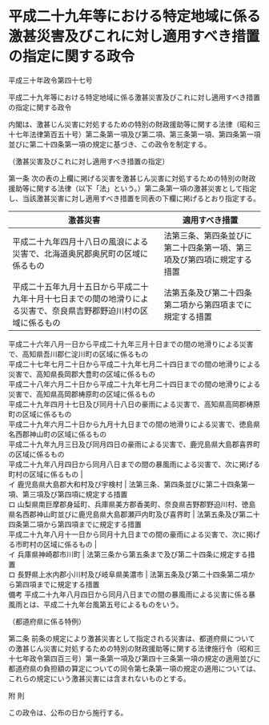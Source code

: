 # 平成二十九年等における特定地域に係る激甚災害及びこれに対し適用すべき措置の指定に関する政令

平成三十年政令第四十七号

平成二十九年等における特定地域に係る激甚災害及びこれに対し適用すべき措置の指定に関する政令

内閣は、激甚じん災害に対処するための特別の財政援助等に関する法律（昭和三十七年法律第百五十号）第二条第一項及び第二項、第三条第一項、第四条第一項並びに第二十四条第一項の規定に基づき、この政令を制定する。

（激甚災害及びこれに対し適用すべき措置の指定）

第一条 次の表の上欄に掲げる災害を激甚じん災害に対処するための特別の財政援助等に関する法律（以下「法」という。）第二条第一項の激甚災害として指定し、当該激甚災害に対し適用すべき措置を同表の下欄に掲げるとおり指定する。

激甚災害 | 適用すべき措置  
---|---  
平成二十九年四月十八日の風浪による災害で、北海道奥尻郡奥尻町の区域に係るもの | 法第三条、第四条並びに第二十四条第一項、第三項及び第四項に規定する措置  
平成二十五年九月十五日から平成二十九年十月十七日までの間の地滑りによる災害で、奈良県吉野郡野迫川村の区域に係るもの | 法第五条及び第二十四条第二項から第四項までに規定する措置  
平成二十六年八月一日から平成二十九年三月十日までの間の地滑りによる災害で、高知県吾川郡仁淀川町の区域に係るもの  
平成二十七年七月二十日から平成二十九年七月二十四日までの間の地滑りによる災害で、高知県長岡郡大豊町の区域に係るもの  
平成二十八年六月二十日から平成二十九年七月二十四日までの間の地滑りによる災害で、高知県高岡郡梼原町の区域に係るもの  
平成二十九年四月十七日及び同月十八日の豪雨による災害で、高知県高岡郡梼原町の区域に係るもの  
平成二十九年六月二十日から九月十九日までの間の地滑りによる災害で、徳島県名西郡神山町の区域に係るもの  
平成二十九年九月三日及び同月四日の豪雨による災害で、鹿児島県大島郡喜界町の区域に係るもの  
平成二十九年八月四日から同月八日までの間の暴風雨による災害で、次に掲げる町村の区域に係るもの |   
イ 鹿児島県大島郡大和村及び宇検村 | 法第三条、第四条並びに第二十四条第一項、第三項及び第四項に規定する措置  
ロ 山梨県南巨摩郡身延町、兵庫県美方郡香美町、奈良県吉野郡野迫川村、徳島県名西郡神山町並びに鹿児島県大島郡瀬戸内町及び喜界町 | 法第五条及び第二十四条第二項から第四項までに規定する措置  
平成二十九年八月十一日から同月十九日までの間の豪雨による災害で、次に掲げる市町村の区域に係るもの |   
イ 兵庫県神崎郡市川町 | 法第三条から第五条まで及び第二十四条に規定する措置  
ロ 長野県上水内郡小川村及び岐阜県美濃市 | 法第五条及び第二十四条第二項から第四項までに規定する措置  
備考 平成二十九年八月四日から同月八日までの間の暴風雨による災害に係る暴風雨とは、平成二十九年台風第五号によるものをいう。  
  
（都道府県に係る特例）

第二条 前条の規定により激甚災害として指定される災害は、都道府県についての激甚じん災害に対処するための特別の財政援助等に関する法律施行令（昭和三十七年政令第四百三号）第一条第一項及び第四十三条第一項の規定の適用並びに都道府県の負担額の算定についての同令第七条第一項の規定の適用については、これらの規定にいう激甚災害には含まれないものとする。

附 則

この政令は、公布の日から施行する。
